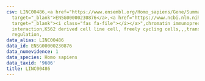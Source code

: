 ```yaml
---
csv: LINC00486,<a href="https://www.ensembl.org/Homo_sapiens/Gene/Summary?db=core;g=ENSG00000230876"
  target="_blank">ENSG00000230876</a>,<a href="https://www.ncbi.nlm.nih.gov/pubmed/23959860"
  target="_blank"><i class="fas fa-file"></i></a>",chromatin immunoprecipitation assay,direct
  interaction,K562 derived cell line cell, freely cycling cells,,,transcriptional
  regulation,
data_alias: LINC00486
data_id: ENSG00000230876
data_numevidence: 1
data_species: Homo sapiens
data_taxid: '9606'
title: LINC00486
---
```

